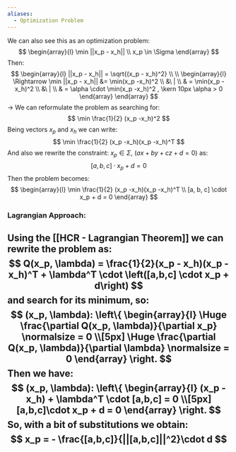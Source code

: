 ```yaml
---
aliases:
  - Optimization Problem
---
```


We can also see this as an optimization problem:
$$
\begin{array}{l}
\min ||x_p - x_h||
\\
x_p \in \Sigma
\end{array}
$$
Then:
$$
\begin{array}{l}
||x_p - x_h|| = \sqrt{(x_p - x_h)^2}
\\
\\
\begin{array}{l}
\Rightarrow \min ||x_p - x_h|| &= \min(x_p -x_h)^2
\\
&\ |
\\
& = \min(x_p -x_h)^2
\\
&\ |
\\
& = \alpha \cdot \min(x_p -x_h)^2 , \kern 10px \alpha > 0
\end{array}
\end{array}
$$
-> We can reformulate the problem as searching for:
$$
\min \frac{1}{2} (x_p -x_h)^2 
$$
Being vectors $x_p$ and $x_h$ we can write:
$$
\min \frac{1}{2} (x_p -x_h)(x_p -x_h)^T
$$
And also we rewrite the constraint: $x_p \in \Sigma$, ($ax + by + cz +d = 0$) as:
$$
[a, b, c] \cdot x_p + d = 0
$$
Then the problem becomes:
$$
\begin{array}{l}
\min \frac{1}{2} (x_p -x_h)(x_p -x_h)^T
\\
[a, b, c] \cdot x_p + d = 0
\end{array}
$$

### Lagrangian Approach:
Using the [[HCR - Lagrangian Theorem]] we can rewrite the problem as:
$$
Q(x_p, \lambda) = \frac{1}{2}(x_p - x_h)(x_p - x_h)^T + \lambda^T \cdot \left([a,b,c] \cdot x_p + d\right)
$$
and search for its minimum, so:
$$
(x_p, \lambda): 
\left\{
\begin{array}{l}
\Huge \frac{\partial Q(x_p, \lambda)}{\partial x_p} \normalsize = 0
\\[5px]
\Huge \frac{\partial Q(x_p, \lambda)}{\partial \lambda} \normalsize = 0
\end{array}
\right.
$$
Then we have:
$$
(x_p, \lambda): 
\left\{
\begin{array}{l}
(x_p - x_h) + \lambda^T \cdot [a,b,c] = 0
\\[5px]
[a,b,c]\cdot x_p + d = 0
\end{array}
\right.
$$
So, with a bit of substitutions we obtain:
$$
x_p = - \frac{[a,b,c]}{||[a,b,c]||^2}\cdot d
$$
---